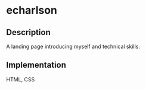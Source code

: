 # echarlson

## Description

A landing page introducing myself and technical skills.

## Implementation

HTML, CSS
